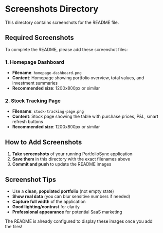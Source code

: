 # Screenshots Directory

This directory contains screenshots for the README file.

## Required Screenshots

To complete the README, please add these screenshot files:

### 1. Homepage Dashboard
- **Filename**: `homepage-dashboard.png`
- **Content**: Homepage showing portfolio overview, total values, and investment summaries
- **Recommended size**: 1200x800px or similar

### 2. Stock Tracking Page
- **Filename**: `stock-tracking-page.png`  
- **Content**: Stock page showing the table with purchase prices, P&L, smart refresh buttons
- **Recommended size**: 1200x800px or similar

## How to Add Screenshots

1. **Take screenshots** of your running PortfolioSync application
2. **Save them** in this directory with the exact filenames above
3. **Commit and push** to update the README images

## Screenshot Tips

- Use a **clean, populated portfolio** (not empty state)
- **Show real data** (you can blur sensitive numbers if needed)
- **Capture full width** of the application
- **Good lighting/contrast** for clarity
- **Professional appearance** for potential SaaS marketing

The README is already configured to display these images once you add the files!